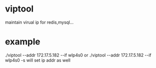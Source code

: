 # viptool
maintain virual ip for redis,mysql...

# example
./viptool --addr 172.17.5.182 --if wlp4s0
or
./viptool --addr 172.17.5.182 --if wlp4s0 -s
will set ip addr as well
